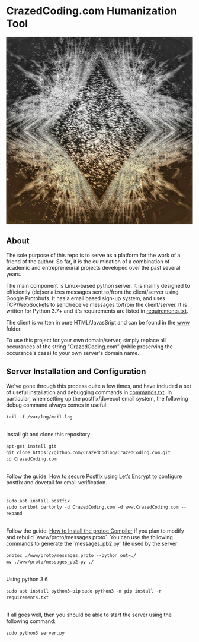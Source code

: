 
<h1>CrazedCoding.com Humanization Tool</h1>
<img src="./default.png">
<h2>About</h2>
<p>The sole purpose of this repo is to serve as a platform for the work of a friend of the author. So far, it is the culmination of a combination of academic and entrepreneurial projects developed over the past several years.</p>
</p>The main component is Linux-based python server. It is mainly designed to efficiently (de)serializes messages sent to/from the client/server using Google Protobufs. It has a email based sign-up system, and uses TCP/WebSockets to send/receive messages to/from the client/server. It is written for Python 3.7+ and it's requirements are listed in <a href="./requirements.txt">requirements.txt</a>.</p>
<p>The client is written in pure HTML/JavasSript and can be found in the <a href="./www">www</a> folder.</p>
<p>To use this project for your own domain/server, simply replace all occurances of the string "CrazedCoding.com" (while preserving the occurance's case) to your own server's domain name.</p>
<h2>Server Installation and Configuration</h2>
<p>We've gone through this process quite a few times, and have included a set of useful installation and debugging commands in <a href="https://github.com/CrazedCoding/CrazedCoding.com/blob/master/commands.md">commands.txt</a>. In particular, when setting up the postfix/dovecot email system, the following debug command always comes in useful:</p>
<code>tail -f /var/log/mail.log</code>
<br>
<br>
<p>Install git and clone this repository:</p>
<code>apt-get install git</code>
<br>
<code>git clone https://github.com/CrazedCoding/CrazedCoding.com.git</code>
<br>
<code>cd CrazedCoding.com</code>
<br>
<br>
<p> Follow the guide: <a href="https://upcloud.com/community/tutorials/secure-postfix-using-lets-encrypt/">How to secure Postfix using Let’s Encrypt</a> to configure postfix and dovetail for email verification.</p>
<br>
<code>sudo apt install postfix</code>
<br>
<code>sudo certbot certonly -d CrazedCoding.com -d www.CrazedCoding.com --expand</code>
<br>
<br>
<p> Follow the guide: <a href="https://github.com/protocolbuffers/protobuf/tree/master/src">How to Install the protoc Compiler</a> if you plan to modify and rebuild `www/proto/messages.proto`. You can use the following commands to generate the `messages_pb2.py` file used by the server:</p>
<code>protoc ./www/proto/messages.proto --python_out=./</code>
<br>
<code>mv ./www/proto/messages_pb2.py ./</code>
<br>
<br>
<p>Using python 3.6</p>
<code>sudo apt install python3-pip</code>
<code>sudo python3 -m pip install -r requirements.txt</code>
<br>
<br>
<p>If all goes well, then you should be able to start the server using the following command:</p>
<code>sudo python3 server.py</code>


